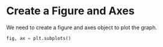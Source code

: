 # Create a Figure and Axes

We need to create a figure and axes object to plot the graph.

```python
fig, ax = plt.subplots()
```
